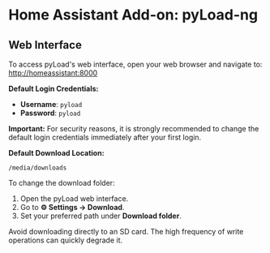 # Home Assistant Add-on: pyLoad-ng

## Web Interface

To access pyLoad's web interface, open your web browser and navigate to:
[http://homeassistant:8000](http://homeassistant:8000)

**Default Login Credentials:**

- **Username**: `pyload`
- **Password**: `pyload`

<ha-alert alert-type="info">**Important:** For security reasons, it is strongly recommended to change the default login credentials immediately after your first login.</ha-alert>

**Default Download Location:**

`/media/downloads`

To change the download folder:

1. Open the pyLoad web interface.
2. Go to **⚙️ Settings → Download**.
3. Set your preferred path under **Download folder**.

<ha-alert alert-type="warning">Avoid downloading directly to an SD card. The high frequency of write operations can quickly degrade it.</ha-alert>
